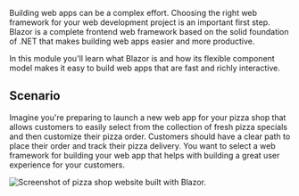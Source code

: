 Building web apps can be a complex effort. Choosing the right web framework for your web development project is an important first step. Blazor is a complete frontend web framework based on the solid foundation of .NET that makes building web apps easier and more productive.

In this module you'll learn what Blazor is and how its flexible component model makes it easy to build web apps that are fast and richly interactive.

## Scenario

Imagine you're preparing to launch a new web app for your pizza shop that allows customers to easily select from the collection of fresh pizza specials and then customize their pizza order. Customers should have a clear path to place their order and track their pizza delivery. You want to select a web framework for building your web app that helps with building a great user experience for your customers.

![Screenshot of pizza shop website built with Blazor.](../media/pizza-shop.png)
